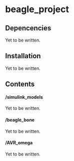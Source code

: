 # beagle_project

## Depencencies
Yet to be written.

## Installation
Yet to be written.

## Contents
#### /simulink_models
Yet to be written.

#### /beagle_bone
Yet to be written.

#### /AVR_omega
Yet to be written.
